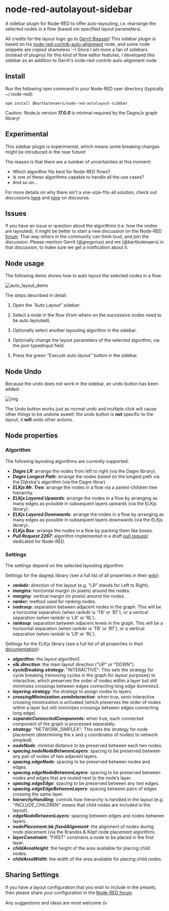 # node-red-autolayout-sidebar
A sidebar plugin for Node-RED to offer auto-layouting, i.e. rearrange the selected nodes in a flow (based om specified layout parameters).

All credits for the layout logic go to [Gerrit Riessen](https://github.com/gorenje)!  This sidebar plugin is based on his [node-red-contrib-auto-alignment](https://github.com/gorenje/node-red-contrib-auto-alignment) node, and some code snippets are copied shameless :-)
Since I am more a fan of sidebars (instead of plugins) for this kind of flow editor features, I developed this sidebar as an addition to Gerrit's node-red-contrib-auto-alignment node.

## Install
Run the following npm command in your Node-RED user directory (typically ~/.node-red):
```
npm install @bartbutenaers/node-red-autolayout-sidebar
```
Caution: NodeJs version ***17.0.0*** is minimal required by the DagreJs graph library!

## Experimental
This sidebar plugin is experimental, which means some breaking changes might be introduced in the near future!

The reason is that there are a number of uncertainties at this moment:
+ Which algorithm fits best for Node-RED flows?
+ Is one of these algorithms capable to handle all the use cases?
+ And so on...

For more details on why there isn't a one-size-fits-all solution, check out discussions [here](https://discourse.nodered.org/t/noisecraft-anyone-heard-of-it/79813/32) and [here](https://discourse.nodered.org/t/node-red-auto-layouting-using-elkjs-dagre/81052) on discourse.

## Issues
If you have an issue or question about the algorithms (i.e. how the nodes are layouted), it might be better to start a new discussion on the Node-RED [forum](https://discourse.nodered.org/).  That way others in the community can think loud, and join the discussion.  Please mention Gerrit (@gregorius) and me (@bartbutenaers) in that discussion, to make sure we get a notification about it.

## Node usage
The following demo shows how to auto layout the selected nodes in a flow.

![auto_layout_demo](https://github.com/bartbutenaers/node-red-autolayout-sidebar/assets/14224149/10c5f04d-e0bb-4a55-ad24-571b2aba9646)

The steps described in detail:

1. Open the *"Auto Layout"* sidebar:

2. Select a node in the flow (from where on the successive nodes need to be auto layouted).

3. Optionally select another layouting algorithm in the sidebar.

4. Optionally change the layout parameters of the selected algorithm, via the json typedinput field.

5. Press the green *"Execute auto layout"* button in the sidebar.

## Node Undo

Because the undo does not work in the sidebar, an undo button has been added:

![img](https://cdn.openmindmap.org/content/1699442004757_auto-layout-undo.gif)

The Undo button works just as normal undo and multiple click will cause other things to be undone aswell: the undo button is **not** specific to the layout, it **will** undo other actions.

## Node properties

### Algorithm
The following layouting algorithms are currently supported:
+ ***Dagre LR***: arrange the nodes from left to right (via the Dagre library).
+ ***Dagre Longest Path***: arrange the nodes based on the longest path via the Dijkstra's algorithm (via the Dagre librar).
+ ***ELKjs Mr. Tree***: arrange the nodes in a flow via a parent-children tree hierarchy.
+ ***ELKjs Layered Upwards***: arrange the nodes in a flow by arranging as many edges as possible in subsequent layers upwards (via the ELKjs library).
+ ***ELKjs Layered Downwards***: arrange the nodes in a flow by arranging as many edges as possible in subsequent layers downwards (via the ELKjs library).
+ ***ELKjs Box***: arrange the nodes in a flow by packing them like boxes.
+ ***Pull Request 2267***: algorithm implemented in a draft [pull request](https://github.com/node-red/node-red/pull/2267) dedicated for Node-RED.

### Settings
The settings depend on the selected layouting algorithm.

Settings for the dagrejs library (see a full list of all properties in their [wiki](https://github.com/dagrejs/dagre/wiki#configuring-the-layout)):
+ ***rankdir***: direction of the layout (e.g. “LR” stands for Left to Right).
+ ***marginx***: horizontal margin (in pixels) around the nodes.
+ ***marginy***: vertical margin (in pixels) around the nodes.
+ ***ranker***: method used for ranking nodes.
+ ***nodesep***: separation between adjacent nodes in the graph. This will be a horizontal separation (when rankdir is ‘TB’ or ‘BT’), or a vertical separation (when rankdir is ‘LR’ or ‘RL’).
+ ***ranksep***: separation between adjacent levels in the graph. This will be a horizontal separation (when rankdir is ‘TB’ or ‘BT’), or a vertical separation (when rankdir is ‘LR’ or ‘RL’).


Settings for the ELKjs library (see a full list of all properties in their [documentation](https://eclipse.dev/elk/reference/options.html)):
+ ***algorithm***: the layout algorithm1.
+ ***elk.direction***: the main layout direction ("UP" or "DOWN").
+ ***cycleBreaking.strategy***: "INTERACTIVE": This sets the strategy for cycle breaking (removing cycles in the graph for layout purposes) to interactive, which preserves the order of nodes within a layer but still minimizes crossings between edges connecting long edge dummies3.
+ ***layering.strategy***: the strategy to assign nodes to layers.
+ ***crossingMinimization.semiInteractive***: when true, semi-interactive crossing minimization is activated (which preserves the order of nodes within a layer but still minimizes crossings between edges connecting long edge).
+ ***separateConnectedComponents***: when true, each connected component of the graph is processed separately.
+ ***strategy***: "NETWORK_SIMPLEX": This sets the strategy for node placement (determining the x and y coordinates of nodes) to network simplex6.
+ ***nodeNode***: minimal distance to be preserved between each two nodes.
+ ***spacing.nodeNodeBetweenLayers***: spacing to be preserved between any pair of nodes of two adjacent layers.
+ ***spacing.edgeNode***: spacing to be preserved between nodes and edges.
+ ***spacing.edgeNodeBetweenLayers***: spacing to be preserved between nodes and edges that are routed next to the node’s layer.
+ ***spacing.edgeEdge***: spacing to be preserved between any two edges.
+ ***spacing.edgeEdgeBetweenLayers***: spacing between pairs of edges crossing the same layer.
+ ***hierarchyHandling***: controls how hierarchy is handled in the layout (e.g. "INCLUDE_CHILDREN" means that child nodes are included in the layout).
+ ***edgeNodeBetweenLayers***: spacing between edges and nodes between layers.
+ ***nodePlacement.bk.fixedAlignment***: the alignment of nodes during node placement (via the Brandes & Köpf node placement algorithm).
+ ***layerConstraint***: "FIRST" constrains a node to be placed in the first layer.
+ ***childAreaHeight***: the height of the area available for placing child nodes.
+ ***childAreaWidth***: the width of the area available for placing child nodes.

## Sharing Settings

If you have a layout configuration that you wish to include in the presets, then please share your configuration in the [Node-RED forum](https://discourse.nodered.org/t/announcement-node-red-autolayout-sidebar-experimental-version-s/82263).

Any suggestions and ideas are most welcome :+1:

